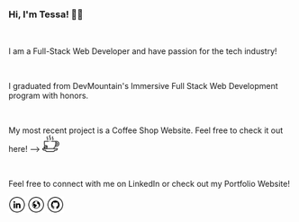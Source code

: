 ### Hi, I'm Tessa! 👋🏼

<br />

I am a Full-Stack Web Developer and have passion for the tech industry!

<br />

I graduated from DevMountain's Immersive Full Stack Web Development program with honors.

<br />

My most recent project is a Coffee Shop Website. Feel free to check it out here! --> <a href="https://impresso-expresso.netlify.app/" target="_blank"><img src="https://github.com/tessa-woodard/tessa-woodard/blob/main/coffee.png" alt="Website" width="30"></a>

<br />

Feel free to connect with me on LinkedIn or check out my Portfolio Website!

<a href="https://www.linkedin.com/in/tessa-woodard-0540371b7/" target="_blank"><img src="https://github.com/tessa-woodard/tessa-woodard/blob/main/linked.png?raw=true" alt="LinkedIn" width="30"></a>
<a href="https://tessawoodard.me/" target="_blank"><img src="https://github.com/tessa-woodard/tessa-woodard/blob/main/portfolio.png?raw=true" alt="Website" width="30"></a>
<a href="https://github.com/tessa-woodard" target="_blank"><img src="https://github.com/tessa-woodard/tessa-woodard/blob/main/github.png?raw=true" alt="GitHub" width="30"></a>

